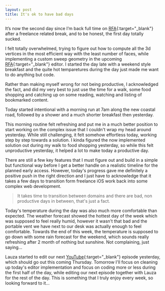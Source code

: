 ```yaml
---
layout: post
title: It's ok to have bad days
---
```


It’s now the second day since I’m back full time on [RFA](https://revitfamily.app){:target="_blank"} after a freelance related break, and to be honest, the first day totally sucked. 

I felt totally overwhelmed, trying to figure out how to compute all the 3d vertices in the most efficient way with the least number of faces, while implementing a custom sweep geometry in the upcoming [RFA](https://revitfamily.app){:target="_blank"} editor. I started the day late with a weekend style breakfast and the quite hot temparetures during the day just made me want to do anything but code.

Rather than making myself wrong for not being productive, I acknowledged the fact, and did my very best to just use the time for a walk, some food shopping and catching up on some reading, watching and listing of bookmarked content.

Today started intentional with a morning run at 7am along the new coastal road, followed by a shower and a much shorter breakfast then yesterday. 

This morning routine felt refreshing and put me in a much better position to start working on the complex issue that I couldn't wrap my head around yesterday. While still challenging, it felt somehow effortless today, working step by step towards a solution. I kinda figured the now implemented solution out during my walk to food shopping yesterday, so while this felt unproductive yesterday, it helped a lot to make today a productive day. 

There are still a few key features that I must figure out and build in a simple but  functional way before I get a better handle on a realistic timeline for the planned early access. However, today's progress gave me definitely a positive push in the right direction and I just have to acknowledge that it takes a few days to transition form freelance iOS work back into some complex web development. 

> It takes time to transition between domains and there are bad, non productive days in between, that's just a fact.

Today's temperature during the day was also much more comfortable than expected. The weather forecast showed the hottest day of the week which was supposed to feel really humid, however it wasn’t that bad and the portable vent we have next to our desk was actually enough to feel comfortable. Towards the end of this week, the temperature is supposed to go down with some rain forecast for the weekend, which sounds really refreshing after 2 month of nothing but sunshine. Not complaining, just saying...

Lauza started to edit our next [YouTube](https://lauzaandmichael.com/youtube){:target="_blank"} episode yesterday, which should go out this coming Thursday. Tomorrow I'll focus on cleaning up today's editor implementation and focus on coding more or less during the first half of the day, while editing our next episode together with Lauza for the rest of the day. This is something that I truly enjoy every week, so looking forward to it...